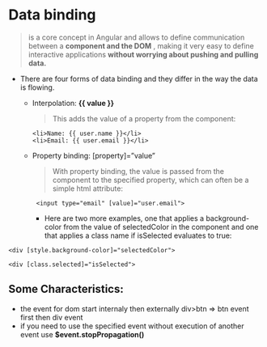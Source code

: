# Data binding

> is a core concept in Angular and allows to define communication between a __component and the DOM__ , making it very easy to define interactive applications __without worrying about pushing and pulling data.__

- There are four forms of data binding and they differ in the way the data is flowing.

  - Interpolation: __{{ value }}__
    > This adds the value of a property from the component:
    ```
    <li>Name: {{ user.name }}</li>
    <li>Email: {{ user.email }}</li>
    ```

  - Property binding: [property]=”value”
     > With property binding, the value is passed from the component to the specified property, which can often be a simple html attribute:

     ```
      <input type="email" [value]="user.email">
    ```

    - Here are two more examples, one that applies a background-color from the value of selectedColor in the component and one that applies a class name if isSelected evaluates to true:

```
<div [style.background-color]="selectedColor">

<div [class.selected]="isSelected">
```

## Some Characteristics:
 -  the event for dom start internaly then externally div>btn => btn event first then div event
 -  if you need to use the specified event without execution of another event use __$event.stopPropagation()__
 
